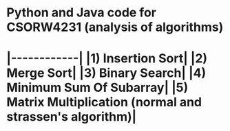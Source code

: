 Python and Java code for CSORW4231 (analysis of algorithms)
===========================
|------------|
|1) Insertion Sort|
|2) Merge Sort|
|3) Binary Search|
|4) Minimum Sum Of Subarray|
|5) Matrix Multiplication (normal and strassen's algorithm)|
===========================
